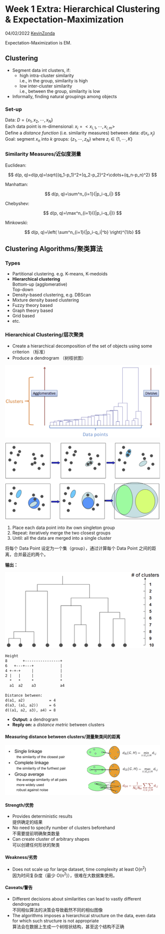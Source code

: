 # Week 1 Extra: Hierarchical Clustering & Expectation-Maximization

04/02/2022 [KevinZonda](https://github.com/KevinZonda)

Expectation-Maximization is EM.

## Clustering

- Segment data int clusters, if:
  - high intra-cluster similarity  
    i.e., in the group, similarity is high
  - low inter-cluster similarity  
    i.e., between the group, similarity is low
- Informally, finding natural groupings among objects

### Set-up

Data: $D=\left\{x_1, x_2, \cdots, x_N \right\}$  
Each data point is m-dimensional: $x_i=<x_{i,1}, \cdots, x_{i, m}>$  
Define a *distance function* (i.e. similarity measures) between data: $d(x_i, x_j)$  
Goal: segment $x_n$ into $k$ groups: $\left\{ z_1, \cdots, z_N \right\}$ where $z_i \in \left\{ 1, \cdots, K\right\}$

### Similarity Measures/近似度测量

Euclidean:

$$
d(p, q)=d(p,q)=\sqrt{(q_1-p_1)^2+(q_2-p_2)^2+\cdots+(q_n-p_n)^2}
$$

Manhattan:

$$
d(p, q)=\sum^n_{i=1}{|p_i-q_i|}
$$

Chebyshev:

$$
d(p, q)=\max^n_{i=1}{(|p_i-q_i|)}
$$

Minkowski:

$$
d(p, q)=\left(
  \sum^n_{i=1}{|p_i-q_i|^b}
  \right)^{1/b}
$$

## Clustering Algorithms/聚类算法

### Types

- Partitional clustering. e.g. K-means, K-medoids
- **Hierarchical clustering**  
  Bottom-up (agglomerative)  
  Top-down
- Density-based clustering, e.g. DBScan
- Mixture density based clustering
- Fuzzy theory based
- Graph theory based
- Grid based
- etc.

### Hierarchical Clustering/层次聚类

- Create a hierarchical decomposition of the set of objects using some criterion （标准）
- Produce a dendrogram （树枝状图）

![](img/ex-hcem/hc-dps.png)

![](img/ex-hcem/hc-ill.png)

1. Place each data point into itw own singleton group
2. Repeat: iteratively merge the two closest groups
3. Until: all the data are merged into a single cluster

将每个 Data Point 设定为一个集（group），通过计算每个 Data Point 之间的距离，合并最近的两个。

**输出：**

![](img/ex-hcem/hc-rst.png)

```plain
Height
8       +----------------+
6   +---+---+            |
4 +-+-+     |            |
2 |   |     |            |
  *   *     *            *
  a1  a2    a3           a4

Distance between:
d(a1, a2)           = 4
d(a3, (a1, a2))     = 6
d((a1, a2, a3), a4) = 8
```

- **Output:** a dendrogram
- **Reply on:** a *distance metric* between clusters

#### Measuring distance between clusters/测量聚类间的距离

![](img/ex-hcem/hc-dist.png)

#### Strength/优势

- Provides deterministic results  
  提供确定的结果
- No need to specify number of clusters beforehand  
  不需要提前明确聚类数量
- Can create cluster of arbitrary shapes  
  可以创建任何形状的聚类

#### Weakness/劣势

- Does not scale up for large dataset, time complexity at least O(n<sup>2</sup>)  
  因为时间复杂度（最少 O(n<sup>2</sup>)），很难在大数据集使用。

#### Caveats/警告

- Different decisions about similarities can lead to vastly different dendrograms  
  不同相似算法的决策会导致截然不同的相似图像
- The algorithms imposes a hierarchical structure on the data, even data for which such structure is not appropriate  
  算法会在数据上生成一个树枝状结构，甚至这个结构不正确
